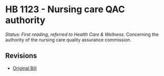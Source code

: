 # HB 1123 - Nursing care QAC authority
*Status: First reading, referred to Health Care & Wellness.*
Concerning the authority of the nursing care quality assurance commission.

## Revisions
* [Original Bill](1/)
